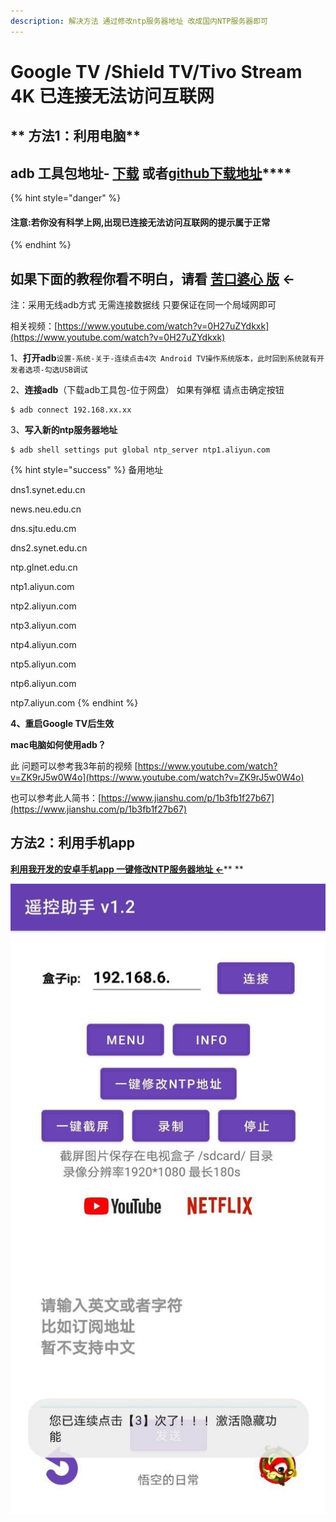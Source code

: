 ```yaml
---
description: 解决方法 通过修改ntp服务器地址 改成国内NTP服务器即可
---
```


# Google TV /Shield TV/Tivo Stream 4K 已连接无法访问互联网

## ** 方法1：利用电脑**

## **adb 工具包地址- **[**下载**](https://drive.google.com/drive/folders/1PIT3issyC3qD\_mjt9HRVJkM2qTlphXWk?usp=sharing)**  或者**[**github下载地址**](https://github.com/ligl0702/Pan/releases/tag/ADB)****

{% hint style="danger" %}
#### **注意:若你没有科学上网,出现已连接无法访问互联网的提示属于正常**
{% endhint %}

## 如果下面的教程你看不明白，请看 [苦口婆心 版](https://www.bilibili.com/read/cv9486531)   ←

注：采用无线adb方式 无需连接数据线 只要保证在同一个局域网即可

相关视频：[https://www.youtube.com/watch?v=0H27uZYdkxk](https://www.youtube.com/watch?v=0H27uZYdkxk)

&#x20;1、**打开adb**`设置-系统-关于-连续点击4次 Android TV操作系统版本，此时回到系统就有开发者选项-勾选USB调试`

2、**连接adb**（下载adb工具包-位于网盘） 如果有弹框 请点击确定按钮

```
$ adb connect 192.168.xx.xx
```

3、**写入新的ntp服务器地址**&#x20;

```
$ adb shell settings put global ntp_server ntp1.aliyun.com 
```

{% hint style="success" %}
&#x20;备用地址&#x20;

dns1.synet.edu.cn&#x20;

news.neu.edu.cn&#x20;

dns.sjtu.edu.cm&#x20;

dns2.synet.edu.cn&#x20;

ntp.glnet.edu.cn&#x20;

ntp1.aliyun.com&#x20;

ntp2.aliyun.com&#x20;

ntp3.aliyun.com&#x20;

ntp4.aliyun.com&#x20;

ntp5.aliyun.com&#x20;

ntp6.aliyun.com&#x20;

ntp7.aliyun.com
{% endhint %}

**4、重启Google TV后生效**

**mac电脑如何使用adb？**

此 问题可以参考我3年前的视频 [https://www.youtube.com/watch?v=ZK9rJ5w0W4o](https://www.youtube.com/watch?v=ZK9rJ5w0W4o)

也可以参考此人简书：[https://www.jianshu.com/p/1b3fb1f27b67](https://www.jianshu.com/p/1b3fb1f27b67)

## 方法2：利用手机app

&#x20;[**利用我开发的安卓手机app 一键修改NTP服务器地址 ←**](../11.md)** **

![](<../.gitbook/assets/image (10).png>)

